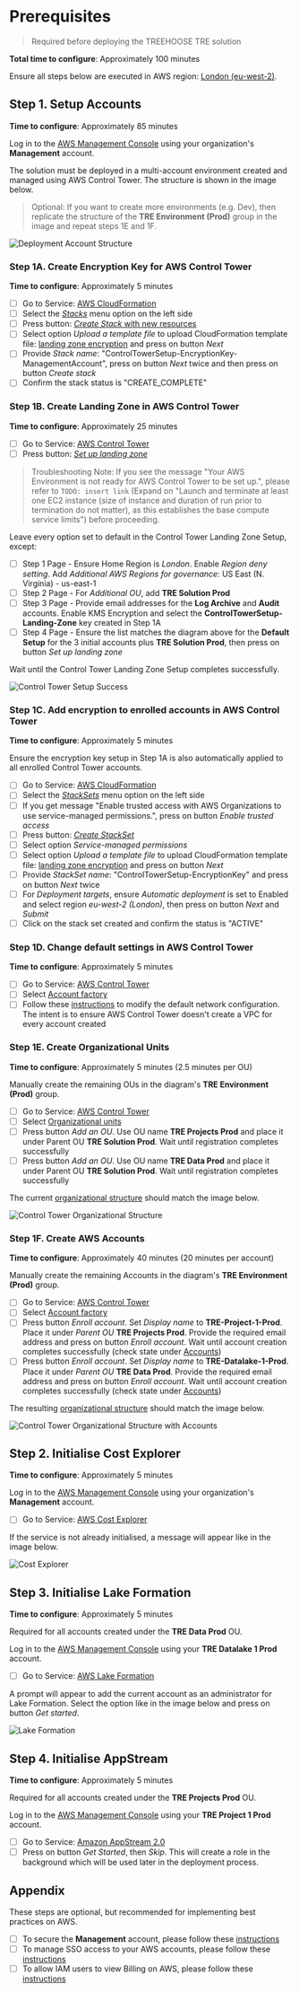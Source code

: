 # Prerequisites

> Required before deploying the TREEHOOSE TRE solution

**Total time to configure**: Approximately 100 minutes

Ensure all steps below are executed in AWS region: [London (eu-west-2)](https://eu-west-2.console.aws.amazon.com/).

## Step 1. Setup Accounts

**Time to configure**: Approximately 85 minutes

Log in to the [AWS Management Console](https://console.aws.amazon.com/) using your organization's **Management** account.

The solution must be deployed in a multi-account environment created and managed using AWS Control Tower. The structure is shown in the image below.

> Optional: If you want to create more environments (e.g. Dev), then replicate the structure of the **TRE Environment (Prod)** group in the image and repeat steps 1E and 1F.

![Deployment Account Structure](../../res/images/Diagram-DeploymentAccountStructure.png)

### Step 1A. Create Encryption Key for AWS Control Tower

**Time to configure**: Approximately 5 minutes

- [ ] Go to Service: [AWS CloudFormation](https://eu-west-2.console.aws.amazon.com/cloudformation/home?region=eu-west-2#/)
- [ ] Select the [*Stacks*](https://eu-west-2.console.aws.amazon.com/cloudformation/home?region=eu-west-2#/stacks) menu option on the left side
- [ ] Press button: [*Create Stack* with new resources](https://eu-west-2.console.aws.amazon.com/cloudformation/home?region=eu-west-2#/stacks/create/template)
- [ ] Select option *Upload a template file* to upload CloudFormation template file: [landing zone encryption](../../src/pre_requisites/LandingZoneEncryption-Cfn.yaml) and press on button *Next*
- [ ] Provide *Stack name*: "ControlTowerSetup-EncryptionKey-ManagementAccount", press on button *Next* twice and then press on button *Create stack*
- [ ] Confirm the stack status is "CREATE_COMPLETE"

### Step 1B. Create Landing Zone in AWS Control Tower

**Time to configure**: Approximately 25 minutes

- [ ] Go to Service: [AWS Control Tower](https://eu-west-2.console.aws.amazon.com/controltower)
- [ ] Press button: [*Set up landing zone*](https://eu-west-2.console.aws.amazon.com/controltower/home/setup?region=eu-west-2)

> Troubleshooting Note: If you see the message "Your AWS Environment is not ready for AWS Control Tower to be set up.", please refer to `TODO: insert link` (Expand on "Launch and terminate at least one EC2 instance (size of instance and duration of run prior to termination do not matter), as this establishes the base compute service limits") before proceeding.

Leave every option set to default in the Control Tower Landing Zone Setup, except:

- [ ] Step 1 Page - Ensure Home Region is *London*. Enable *Region deny setting*. Add *Additional AWS Regions for governance*: US East (N. Virginia) - us-east-1
- [ ] Step 2 Page - For *Additional OU*, add **TRE Solution Prod**
- [ ] Step 3 Page - Provide email addresses for the **Log Archive** and **Audit** accounts. Enable KMS Encryption and select the **ControlTowerSetup-Landing-Zone** key created in Step 1A
- [ ] Step 4 Page - Ensure the list matches the diagram above for the **Default Setup** for the 3 initial accounts plus **TRE Solution Prod**, then press on button *Set up landing zone*

Wait until the Control Tower Landing Zone Setup completes successfully.

![Control Tower Setup Success](../../res/images/Status-ControlTowerSetup-Success.png)

### Step 1C. Add encryption to enrolled accounts in AWS Control Tower

**Time to configure**: Approximately 5 minutes

Ensure the encryption key setup in Step 1A is also automatically applied to all enrolled Control Tower accounts.

- [ ] Go to Service: [AWS CloudFormation](https://eu-west-2.console.aws.amazon.com/cloudformation/home?region=eu-west-2#/)
- [ ] Select the [*StackSets*](https://eu-west-2.console.aws.amazon.com/cloudformation/home?region=eu-west-2#/stacksets) menu option on the left side
- [ ] If you get message "Enable trusted access with AWS Organizations to use service-managed permissions.", press on button *Enable trusted access*
- [ ] Press button: [*Create StackSet*](https://eu-west-2.console.aws.amazon.com/cloudformation/home?region=eu-west-2#/stacksets/create)
- [ ] Select option *Service-managed permissions*
- [ ] Select option *Upload a template file* to upload CloudFormation template file: [landing zone encryption](../../src/pre_requisites/templates/LandingZoneEncryption-Cfn.yaml) and press on button *Next*
- [ ] Provide *StackSet name*: "ControlTowerSetup-EncryptionKey" and press on button *Next* twice
- [ ] For *Deployment targets*, ensure *Automatic deployment* is set to Enabled and select region *eu-west-2 (London)*, then press on button *Next* and *Submit*
- [ ] Click on the stack set created and confirm the status is "ACTIVE"

### Step 1D. Change default settings in AWS Control Tower

**Time to configure**: Approximately 5 minutes

- [ ] Go to Service:
  [AWS Control Tower](https://eu-west-2.console.aws.amazon.com/controltower)
- [ ] Select
  [Account factory](https://eu-west-2.console.aws.amazon.com/controltower/home/accountfactory?region=eu-west-2)
- [ ] Follow these [instructions](https://docs.aws.amazon.com/controltower/latest/userguide/configure-without-vpc.html#create-without-vpc) to modify the default network configuration. The intent is to ensure AWS Control Tower doesn't create a VPC for every account created

### Step 1E. Create Organizational Units

**Time to configure**: Approximately 5 minutes (2.5 minutes per OU)

Manually create the remaining OUs in the diagram's **TRE Environment (Prod)** group.

- [ ] Go to Service: [AWS Control Tower](https://eu-west-2.console.aws.amazon.com/controltower)
- [ ] Select [Organizational units](https://eu-west-2.console.aws.amazon.com/controltower/home/organizationunits?region=eu-west-2)
- [ ] Press button *Add an OU*. Use OU name **TRE Projects Prod** and place it under Parent OU **TRE Solution Prod**. Wait until registration completes successfully
- [ ] Press button *Add an OU*. Use OU name **TRE Data Prod** and place it under Parent OU **TRE Solution Prod**. Wait until registration completes successfully

The current [organizational structure](https://eu-west-2.console.aws.amazon.com/controltower/home/organizationunits?region=eu-west-2) should match the image below.

![Control Tower Organizational Structure](../../res/images/Status-OrganizationalStructure.png)

### Step 1F. Create AWS Accounts

**Time to configure**: Approximately 40 minutes (20 minutes per account)

Manually create the remaining Accounts in the diagram's **TRE Environment (Prod)** group.

- [ ] Go to Service:
  [AWS Control Tower](https://eu-west-2.console.aws.amazon.com/controltower)
- [ ] Select
  [Account factory](https://eu-west-2.console.aws.amazon.com/controltower/home/accountfactory?region=eu-west-2)
- [ ] Press button *Enroll account*.
  Set *Display name* to **TRE-Project-1-Prod**.
  Place it under *Parent OU* **TRE Projects Prod**.
  Provide the required email address and press on button *Enroll account*.
  Wait until account creation completes successfully
  (check state under [Accounts](https://eu-west-2.console.aws.amazon.com/controltower/home/accounts?region=eu-west-2))
- [ ] Press button *Enroll account*.
  Set *Display name* to **TRE-Datalake-1-Prod**.
  Place it under *Parent OU* **TRE Data Prod**.
  Provide the required email address and press on button *Enroll account*.
  Wait until account creation completes successfully
  (check state under [Accounts](https://eu-west-2.console.aws.amazon.com/controltower/home/accounts?region=eu-west-2))

The resulting [organizational structure](https://eu-west-2.console.aws.amazon.com/controltower/home/organizationunits?region=eu-west-2) should match the image below.

![Control Tower Organizational Structure with Accounts](../../res/images/Status-OrganizationalStructure-with-Accounts.png)

## Step 2. Initialise Cost Explorer

**Time to configure**: Approximately 5 minutes

Log in to the [AWS Management Console](https://console.aws.amazon.com/) using your organization's **Management** account.

- [ ] Go to Service: [AWS Cost Explorer](https://us-east-1.console.aws.amazon.com/cost-management/home?region=eu-west-2)

If the service is not already initialised, a message will appear like in the image below.

![Cost Explorer](../../res/images/Init-CostExplorer.png)

## Step 3. Initialise Lake Formation

**Time to configure**: Approximately 5 minutes

Required for all accounts created under the **TRE Data Prod** OU.

Log in to the [AWS Management Console](https://console.aws.amazon.com/) using your **TRE Datalake 1 Prod** account.

- [ ] Go to Service: [AWS Lake Formation](https://eu-west-2.console.aws.amazon.com/lakeformation/home?region=eu-west-2)

A prompt will appear to add the current account as an administrator for Lake Formation. Select the option like in the image below and press on button *Get started*.

![Lake Formation](../../res/images/Init-LakeFormation.png)

## Step 4. Initialise AppStream

**Time to configure**: Approximately 5 minutes

Required for all accounts created under the **TRE Projects Prod** OU.

Log in to the [AWS Management Console](https://console.aws.amazon.com/) using your **TRE Project 1 Prod** account.

- [ ] Go to Service: [Amazon AppStream 2.0](https://eu-west-2.console.aws.amazon.com/appstream2/home?region=eu-west-2#/)
- [ ] Press on button *Get Started*, then *Skip*. This will create a role in the background which will be used later in the deployment process.

## Appendix

These steps are optional, but recommended for implementing best practices on AWS.

- [ ] To secure the **Management** account, please follow these [instructions](https://docs.aws.amazon.com/organizations/latest/userguide/orgs_best-practices_mgmt-acct.html)
- [ ] To manage SSO access to your AWS accounts, please follow these [instructions](https://docs.aws.amazon.com/singlesignon/latest/userguide/manage-your-accounts.html)
- [ ] To allow IAM users to view Billing on AWS, please follow these [instructions](https://docs.aws.amazon.com/awsaccountbilling/latest/aboutv2/control-access-billing.html#ControllingAccessWebsite-Activate)
